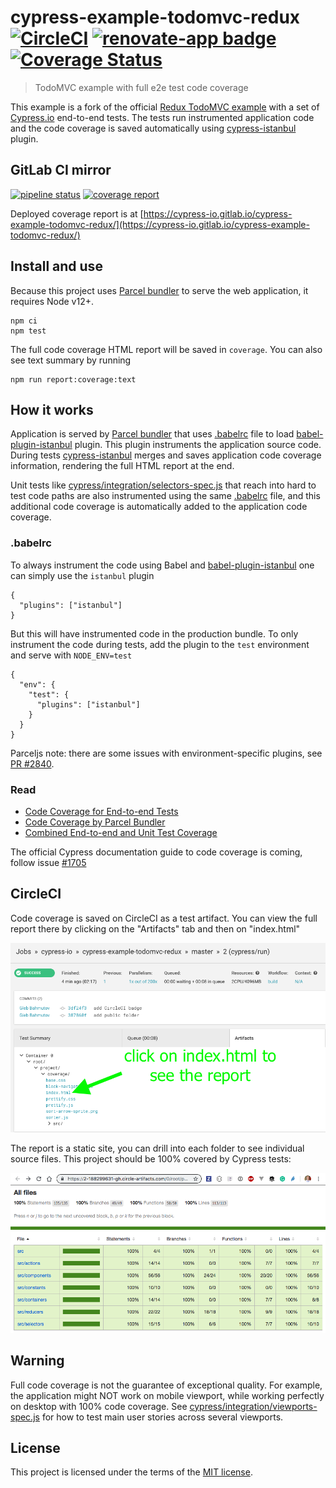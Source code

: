 # cypress-example-todomvc-redux [![CircleCI](https://circleci.com/gh/cypress-io/cypress-example-todomvc-redux.svg?style=svg)](https://circleci.com/gh/cypress-io/cypress-example-todomvc-redux) [![renovate-app badge][renovate-badge]][renovate-app] [![Coverage Status](https://coveralls.io/repos/github/cypress-io/cypress-example-todomvc-redux/badge.svg?branch=master)](https://coveralls.io/github/cypress-io/cypress-example-todomvc-redux?branch=master)
> TodoMVC example with full e2e test code coverage

This example is a fork of the official [Redux TodoMVC example](https://github.com/reduxjs/redux/tree/master/examples/todomvc) with a set of [Cypress.io](https://www.cypress.io) end-to-end tests. The tests run instrumented application code and the code coverage is saved automatically using [cypress-istanbul](https://github.com/cypress-io/cypress-istanbul) plugin.

## GitLab CI mirror

[![pipeline status](https://gitlab.com/cypress-io/cypress-example-todomvc-redux/badges/master/pipeline.svg)](https://gitlab.com/cypress-io/cypress-example-todomvc-redux/commits/master) [![coverage report](https://gitlab.com/cypress-io/cypress-example-todomvc-redux/badges/master/coverage.svg)](https://gitlab.com/cypress-io/cypress-example-todomvc-redux/commits/master)

Deployed coverage report is at [https://cypress-io.gitlab.io/cypress-example-todomvc-redux/](https://cypress-io.gitlab.io/cypress-example-todomvc-redux/)

## Install and use

Because this project uses [Parcel bundler](https://parceljs.org) to serve the web application, it requires Node v12+.

```shell
npm ci
npm test
```

The full code coverage HTML report will be saved in `coverage`. You can also see text summary by running

```shell
npm run report:coverage:text
```

## How it works

Application is served by [Parcel bundler](https://parceljs.org) that uses [.babelrc](.babelrc) file to load [babel-plugin-istanbul](https://github.com/istanbuljs/babel-plugin-istanbul) plugin. This plugin instruments the application source code. During tests [cypress-istanbul](https://github.com/cypress-io/cypress-istanbul) merges and saves application code coverage information, rendering the full HTML report at the end.

Unit tests like [cypress/integration/selectors-spec.js](cypress/integration/selectors-spec.js) that reach into hard to test code paths are also instrumented using the same [.babelrc](.babelrc) file, and this additional code coverage is automatically added to the application code coverage.

### .babelrc

To always instrument the code using Babel and [babel-plugin-istanbul](https://github.com/istanbuljs/babel-plugin-istanbul) one can simply use the `istanbul` plugin

```
{
  "plugins": ["istanbul"]
}
```

But this will have instrumented code in the production bundle. To only instrument the code during tests, add the plugin to the `test` environment and serve with `NODE_ENV=test`

```
{
  "env": {
    "test": {
      "plugins": ["istanbul"]
    }
  }
}
```

Parceljs note: there are some issues with environment-specific plugins, see [PR #2840](https://github.com/parcel-bundler/parcel/pull/2840).

### Read

- [Code Coverage for End-to-end Tests](https://glebbahmutov.com/blog/code-coverage-for-e2e-tests/)
- [Code Coverage by Parcel Bundler](https://glebbahmutov.com/blog/code-coverage-by-parcel/)
- [Combined End-to-end and Unit Test Coverage](https://glebbahmutov.com/blog/combined-end-to-end-and-unit-test-coverage/)

The official Cypress documentation guide to code coverage is coming, follow issue [#1705](https://github.com/cypress-io/cypress-documentation/issues/1705)

## CircleCI

Code coverage is saved on CircleCI as a test artifact. You can view the full report there by clicking on the "Artifacts" tab and then on "index.html"

![Code coverage artifact](images/circle-report.png)

The report is a static site, you can drill into each folder to see individual source files. This project should be 100% covered by Cypress tests:

![100% code coverage](images/100.png)

## Warning

Full code coverage is not the guarantee of exceptional quality. For example, the application might NOT work on mobile viewport, while working perfectly on desktop with 100% code coverage. See [cypress/integration/viewports-spec.js](cypress/integration/viewports-spec.js) for how to test main user stories across several viewports.

## License

This project is licensed under the terms of the [MIT license](/LICENSE.md).

[renovate-badge]: https://img.shields.io/badge/renovate-app-blue.svg
[renovate-app]: https://renovateapp.com/
